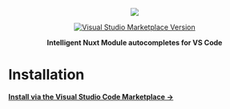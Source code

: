 <p align='center'>
<img src="https://cdn.jsdelivr.net/gh/yuyinws/static@master/2024/04/upgit_20240428_1714274636.png">
</p>

<p align='center'>
<a href="https://marketplace.visualstudio.com/items?itemName=yuyinws.nuxt-module-intellisense" target="__blank"><img src="https://img.shields.io/visual-studio-marketplace/v/yuyinws.nuxt-module-intellisense.svg?color=eee&amp;label=VS%20Code%20Marketplace&logo=visual-studio-code" alt="Visual Studio Marketplace Version" /></a>
</p>

<p align='center'>
<strong>Intelligent Nuxt Module autocompletes for VS Code</strong>
</p>

# Installation

**[Install via the Visual Studio Code Marketplace →](https://marketplace.visualstudio.com/items?itemName=yuyinws.nuxt-module-intellisense)**
